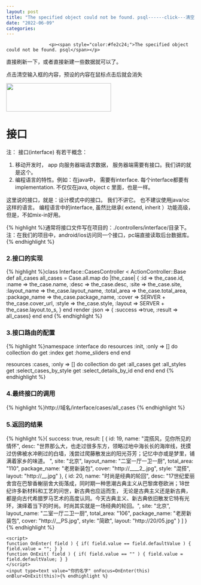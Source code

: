 ```yaml
---
layout: post
title: "The specified object could not be found. psql------click---清空---接口"
date: "2022-06-09"
categories: 
---
```


                    <p><span style="color:#fe2c24;">The specified object could not be found. psql</span></p> 
<p>直接刷新一下，或者直接新建一些数据就可以了。</p> 
<p>点击清空输入框的内容，预设的内容在鼠标点击后就会消失</p> 
<p><img alt="" height="76" src="https://img-blog.csdnimg.cn/006ead0abdbf4036b27339f4439b332f.png" width="280"></p> 
<h1 id="接口">接口</h1> 
<p>注： 接口(interface) 有若干概念：</p> 
<ol>
<li>移动开发时， app 向服务器端请求数据， 服务器端需要有接口。我们讲的就是这个。</li>
<li>编程语言的特性。例如：在java中， 需要有interface. 每个interface都要有implementation. 不仅仅在java, object c 里面，也是一样。</li>
</ol>
<p>这里说的接口，就是：设计模式中的接口。 我们不讲它。 也不建议使用java/oc 这样的语言。 编程语言中的interface, 虽然比继承( extend, inherit ）功能高级， 但是，不如mix-in好用。</p> 
<p></p> 
{% highlight %}通常将接口文件写在项目的：./controllers/interface/目录下。
注：在我们的项目中，android/ios访问同一个接口，pc端直接读取后台数据库。
{% endhighlight %} 
<h3 id="2接口的实现">2.接口的实现</h3> 
{% highlight %}class Interface::CasesController &lt; ActionController::Base
  def all_cases
    all_cases = Case.all.map  do |the_case|
    { :id =&gt; the_case.id,
      :name =&gt; the_case.name,
      :desc =&gt; the_case.desc,
      :site =&gt; the_case.site,
      :layout_name =&gt; the_case.layout_name,
      :total_area =&gt; the_case.total_area,
      :package_name =&gt; the_case.package_name,
      :cover =&gt; SERVER + the_case.cover_url,
      :style =&gt; the_case.style,
      :layout =&gt; SERVER + the_case.layout.to_s,
    }
  end
    render :json =&gt; { :success =&gt;true, :result =&gt; all_cases}
  end
end
{% endhighlight %} 
<h3 id="3接口路由的配置">3.接口路由的配置</h3> 
{% highlight %}namespace :interface do
  resources :init, :only =&gt; [] do
    collection do
      get :index
      get :home_sliders
    end
  end

  resources :cases, :only =&gt; [] do
    collection do
      get :all_cases
      get :all_styles
      get :select_cases_by_style
      get :select_details_by_id
    end
  end
end
{% endhighlight %} 
<h3 id="4最终接口的调用">4.最终接口的调用</h3> 
{% highlight %}http://域名/interface/cases/all_cases
{% endhighlight %} 
<h3 id="5返回的结果">5.返回的结果</h3> 
{% highlight %}{
  success: true,
    result: [
      {
        id: 19,
        name: "混搭风，见你所见的情怀",
        desc: "世界那么大，也走过很多东方，领略过地中海长长的海岸线，抚摸过仿佛被水冲刷过的白墙，浅尝过爬藤散发出的阳光芬芳；记忆中亦或是梦里，铺满着家乡的味道。 ",
        site: "北京",
        layout_name: "二室一厅一卫一厨",
        total_area: "110",
        package_name: "老房新装包",
        cover: "http://____2_.jpg",
        style: "混搭",
        layout: "http://__.jpg"
      },
      {
        id: 20,
        name: "时尚是经典的轮回",
        desc: "17世纪爱丽舍宫在巴黎香榭丽舍大街落成，同时期一种思潮古典主义从巴黎席卷欧洲；18世纪许多新材料和工艺的问世，新古典也应运而生， 无论是古典主义还是新古典，都是向古代希腊罗马艺术的高度认同。今天古典主义、新古典依旧散发它特有光环，演绎着当下的时尚。时尚其实就是一场经典的轮回。",
        site: "北京",
        layout_name: "二室一厅二卫一厨",
        total_area: "106",
        package_name: "老房新装包",
        cover: "http://__PS.jpg",
        style: "简欧",
        layout: "http://20/05.jpg"
      }
   ]
}
{% endhighlight %} 
<p></p> 
<p></p> 
<p></p> 
<pre><code class="language-html">&lt;script&gt;
function OnEnter( field ) { if( field.value == field.defaultValue ) { field.value = ""; } }
function OnExit( field ) { if( field.value == "" ) { field.value = field.defaultValue; } }
&lt;/script&gt;
&lt;input type=text value="你的名字" onFocus=OnEnter(this) onBlur=OnExit(this)&gt;{% endhighlight %}
                
